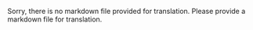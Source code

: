 Sorry, there is no markdown file provided for translation. Please provide a markdown file for translation.
